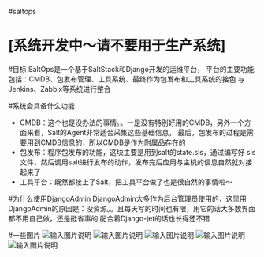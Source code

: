 #saltops

# [系统开发中～请不要用于生产系统] 

#目标
SaltOps是一个基于SaltStack和Django开发的运维平台，
平台的主要功能包括：CMDB、包发布管理、工具系统、最终作为包发布和工具系统的接色
与Jenkins、Zabbix等系统进行整合

#系统会具备什么功能

* CMDB：这个也是没办法的事情。。一是没有特别好用的CMDB，另外一个方面来看，Salt的Agent非常适合采集这些基础信息，
最后，包发布的过程是需要用到CMDB信息的，所以CMDB是作为附属品存在的
* 包发布：程序包发布的功能，这块主要是用到salt的state.sls，通过编写好
sls文件，然后调用salt进行发布的动作，发布完后应用与主机的信息自然就对接起来了
* 工具平台：既然都接上了Salt，把工具平台做了也是很自然的事情啦～

#为什么使用DjangoAdmin
DjangoAdmin大多作为后台管理员使用的，这里用DjangoAdmin的原因是：没资源。。且每天写的时间也有限，用它的话大多数界面都不用自己做，还是挺省事的
配合着Django-jet的话也长得还不错

#一些图片
![输入图片说明](http://git.oschina.net/uploads/images/2017/0121/195423_4270a117_8819.png "在这里输入图片标题")
![输入图片说明](http://git.oschina.net/uploads/images/2017/0121/195430_684a393c_8819.png "在这里输入图片标题")
![输入图片说明](http://git.oschina.net/uploads/images/2017/0121/195437_e3a4da54_8819.png "在这里输入图片标题")
![输入图片说明](http://git.oschina.net/uploads/images/2017/0121/195443_2d245968_8819.png "在这里输入图片标题")
![输入图片说明](http://git.oschina.net/uploads/images/2017/0121/195449_bbba99fb_8819.png "在这里输入图片标题")

